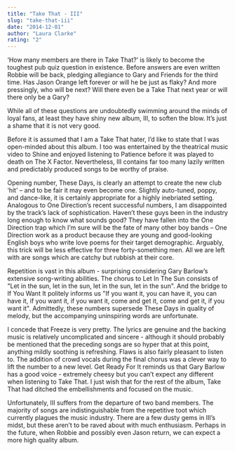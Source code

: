 ```yaml
---
title: "Take That - III"
slug: "take-that-iii"
date: "2014-12-01"
author: "Laura Clarke"
rating: "2"
---
```


‘How many members are there in Take That?’ is likely to become the toughest pub quiz question in existence. Before answers are even written Robbie will be back, pledging allegiance to Gary and Friends for the third time. Has Jason Orange left forever or will he be just as flaky? And more pressingly, who will be next? Will there even be a Take That next year or will there only be a Gary?

While all of these questions are undoubtedly swimming around the minds of loyal fans, at least they have shiny new album, III, to soften the blow. It’s just a shame that it is not very good.

Before it is assumed that I am a Take That hater, I’d like to state that I was open-minded about this album. I too was entertained by the theatrical music video to Shine and enjoyed listening to Patience before it was played to death on The X Factor. Nevertheless, III contains far too many lazily written and predictably produced songs to be worthy of praise.

Opening number, These Days, is clearly an attempt to create the new club ‘hit’ – and to be fair it may even become one. Slightly auto-tuned, poppy, and dance-like, it is certainly appropriate for a highly inebriated setting. Analogous to One Direction’s recent successful numbers, I am disappointed by the track’s lack of sophistication. Haven’t these guys been in the industry long enough to know what sounds good? They have fallen into the One Direction trap which I’m sure will be the fate of many other boy bands – One Direction work as a product because they are young and good-looking English boys who write love poems for their target demographic. Arguably, this trick will be less effective for three forty-something men. All we are left with are songs which are catchy but rubbish at their core.

Repetition is vast in this album - surprising considering Gary Barlow’s extensive song-writing abilities. The chorus to Let In The Sun consists of "Let in the sun, let in the sun, let in the sun, let in the sun". And the bridge to If You Want It politely informs us "If you want it, you can have it, you can have it, if you want it, if you want it, come and get it, come and get it, if you want it". Admittedly, these numbers supersede These Days in quality of melody, but the accompanying uninspiring words are unfortunate.

I concede that Freeze is very pretty. The lyrics are genuine and the backing music is relatively uncomplicated and sincere - although it should probably be mentioned that the preceding songs are so hyper that at this point, anything mildly soothing is refreshing. Flaws is also fairly pleasant to listen to. The addition of crowd vocals during the final chorus was a clever way to lift the number to a new level. Get Ready For It reminds us that Gary Barlow has a good voice - extremely cheesy but you can’t expect any different when listening to Take That. I just wish that for the rest of the album, Take That had ditched the embellishments and focused on the music.

Unfortunately, III suffers from the departure of two band members. The majority of songs are indistinguishable from the repetitive toot which currently plagues the music industry. There are a few dusty gems in III’s midst, but these aren’t to be raved about with much enthusiasm. Perhaps in the future, when Robbie and possibly even Jason return, we can expect a more high quality album.
